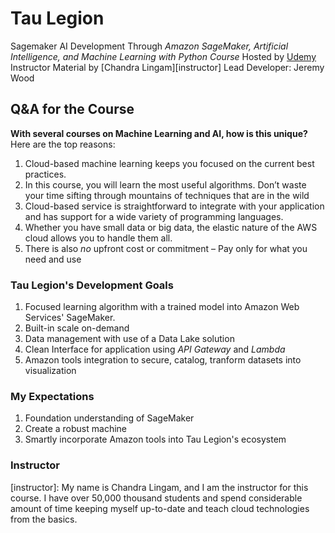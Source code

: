 # Tau Legion
Sagemaker AI Development
Through *Amazon SageMaker, Artificial Intelligence, and Machine Learning with Python Course*
Hosted by [Udemy](https://www.udemy.com/course/aws-machine-learning-a-complete-guide-with-python/?referralCode=9ADB4395937F7D656EB9)
Instructor Material by [Chandra Lingam][instructor]
Lead Developer: Jeremy Wood

## Q&A for the Course
**With several courses on Machine Learning and AI, how is this unique?**
Here are the top reasons:
1. Cloud-based machine learning keeps you focused on the current best practices.
2. In this course, you will learn the most useful algorithms. Don’t waste your time sifting through mountains of techniques that are in the wild
4. Cloud-based service is straightforward to integrate with your application and has support for a wide variety of programming languages.
5. Whether you have small data or big data, the elastic nature of the AWS cloud allows you to handle them all.
6. There is also *no* upfront cost or commitment – Pay only for what you need and use  

### Tau Legion's Development Goals
1. Focused learning algorithm with a trained model into Amazon Web Services' SageMaker.
1. Built-in scale on-demand
1. Data management with use of a Data Lake solution
1. Clean Interface for application using *API Gateway* and *Lambda*
1. Amazon tools integration to secure, catalog, tranform datasets into visualization

### My Expectations
1. Foundation understanding of SageMaker
1. Create a robust machine
1. Smartly incorporate Amazon tools into Tau Legion's ecosystem

### Instructor
[instructor]: My name is Chandra Lingam, and I am the instructor for this course.  I have over 50,000 thousand students and spend considerable amount of time keeping myself up-to-date and teach cloud technologies from the basics.